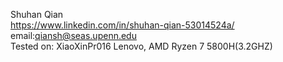 
Shuhan Qian  
https://www.linkedin.com/in/shuhan-qian-53014524a/  
  email:qiansh@seas.upenn.edu  
 Tested on: XiaoXinPr016 Lenovo, AMD Ryzen 7 5800H(3.2GHZ)  
